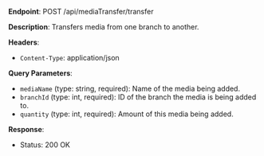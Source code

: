 **Endpoint**:
POST /api/mediaTransfer/transfer

**Description**: Transfers media from one branch to another.

**Headers**:

- `Content-Type`: application/json

**Query Parameters**:

- `mediaName` (type: string, required): Name of the media being added.
- `branchId` (type: int, required): ID of the branch the media is being added to.
- `quantity` (type: int, required): Amount of this media being added.

**Response**:

- Status: 200 OK
